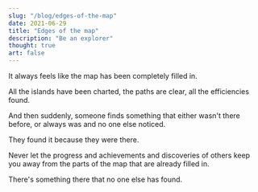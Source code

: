 ```yaml
---
slug: "/blog/edges-of-the-map"
date: 2021-06-29
title: "Edges of the map"
description: "Be an explorer"
thought: true
art: false
---
```


It always feels like the map has been completely filled in.

All the islands have been charted, the paths are clear, all the efficiencies found.

And then suddenly, someone finds something that either wasn't there before, or always was and no one else noticed.

They found it because they were there.

Never let the progress and achievements and discoveries of others keep you away from the parts of the map that are already filled in.

There's something there that no one else has found.


